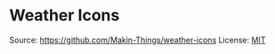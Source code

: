 # Weather Icons

Source: <https://github.com/Makin-Things/weather-icons>
License: [MIT](LICENSE.md)
